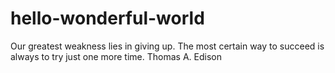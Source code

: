 # hello-wonderful-world


Our greatest weakness lies in giving up. The most certain way to succeed is always to try just one more time. Thomas A. Edison
